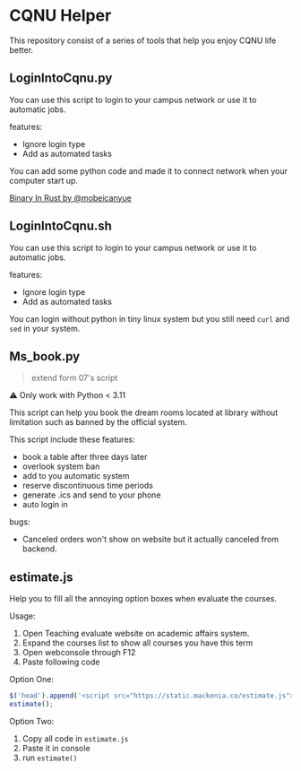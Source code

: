 # CQNU Helper

This repository consist of a series of tools that help you enjoy CQNU life better.

## LoginIntoCqnu.py

You can use this script to login to your campus network or use it to automatic jobs.

features:

- Ignore login type
- Add as automated tasks

You can add some python code and made it to connect network when your computer start up.

[Binary In Rust by @mobeicanyue](https://github.com/mobeicanyue/Campus-Network-Master-Rust)

## LoginIntoCqnu.sh

You can use this script to login to your campus network or use it to automatic jobs.

features:

- Ignore login type
- Add as automated tasks

You can login without python in tiny linux system but you still need `curl` and `sed` in your system.

## Ms_book.py

> extend form 07's script

⚠️ Only work with Python < 3.11

This script can help you book the dream rooms located at library without limitation such as banned by the official system.

This script include these features:

- book a table after three days later
- overlook system ban
- add to you automatic system
- reserve discontinuous time periods
- generate .ics and send to your phone
- auto login in

bugs:

- Canceled orders won't show on website but it actually canceled from backend.

## estimate.js

Help you to fill all the annoying option boxes when evaluate the courses.

Usage:

1. Open Teaching evaluate website on academic affairs system.
2. Expand the courses list to show all courses you have this term
3. Open webconsole through F12
4. Paste following code

Option One:

```js
$('head').append('<script src="https://static.mackenia.co/estimate.js"></script>'); 
estimate();
```

Option Two:

1. Copy all code in `estimate.js`
2. Paste it in console
3. run `estimate()`

